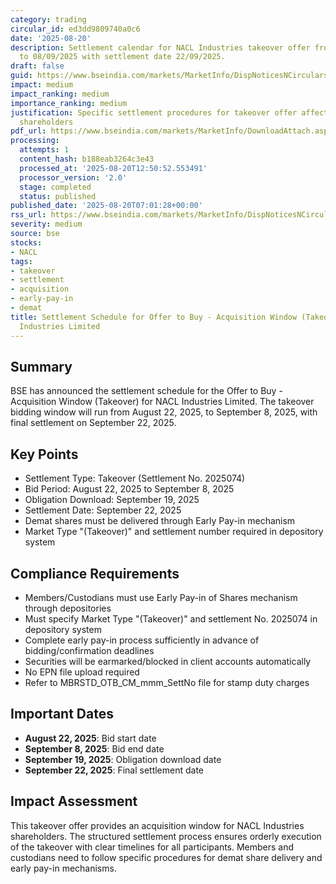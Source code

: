 ```yaml
---
category: trading
circular_id: ed3dd9809740a0c6
date: '2025-08-20'
description: Settlement calendar for NACL Industries takeover offer from 22/08/2025
  to 08/09/2025 with settlement date 22/09/2025.
draft: false
guid: https://www.bseindia.com/markets/MarketInfo/DispNoticesNCirculars.aspx?Noticeid={FFB23AD3-59D7-4670-91F4-5563EAA1F58B}&noticeno=20250820-5&dt=08/20/2025&icount=5&totcount=47&flag=0
impact: medium
impact_ranking: medium
importance_ranking: medium
justification: Specific settlement procedures for takeover offer affecting NACL Industries
  shareholders
pdf_url: https://www.bseindia.com/markets/MarketInfo/DownloadAttach.aspx?id=20250820-5&attachedId=
processing:
  attempts: 1
  content_hash: b188eab3264c3e43
  processed_at: '2025-08-20T12:50:52.553491'
  processor_version: '2.0'
  stage: completed
  status: published
published_date: '2025-08-20T07:01:28+00:00'
rss_url: https://www.bseindia.com/markets/MarketInfo/DispNoticesNCirculars.aspx?Noticeid={FFB23AD3-59D7-4670-91F4-5563EAA1F58B}&noticeno=20250820-5&dt=08/20/2025&icount=5&totcount=47&flag=0
severity: medium
source: bse
stocks:
- NACL
tags:
- takeover
- settlement
- acquisition
- early-pay-in
- demat
title: Settlement Schedule for Offer to Buy - Acquisition Window (Takeover) for NACL
  Industries Limited
---
```


## Summary

BSE has announced the settlement schedule for the Offer to Buy - Acquisition Window (Takeover) for NACL Industries Limited. The takeover bidding window will run from August 22, 2025, to September 8, 2025, with final settlement on September 22, 2025.

## Key Points

- Settlement Type: Takeover (Settlement No. 2025074)
- Bid Period: August 22, 2025 to September 8, 2025
- Obligation Download: September 19, 2025
- Settlement Date: September 22, 2025
- Demat shares must be delivered through Early Pay-in mechanism
- Market Type "(Takeover)" and settlement number required in depository system

## Compliance Requirements

- Members/Custodians must use Early Pay-in of Shares mechanism through depositories
- Must specify Market Type "(Takeover)" and settlement No. 2025074 in depository system
- Complete early pay-in process sufficiently in advance of bidding/confirmation deadlines
- Securities will be earmarked/blocked in client accounts automatically
- No EPN file upload required
- Refer to MBRSTD_OTB_CM_mmm_SettNo file for stamp duty charges

## Important Dates

- **August 22, 2025**: Bid start date
- **September 8, 2025**: Bid end date
- **September 19, 2025**: Obligation download date
- **September 22, 2025**: Final settlement date

## Impact Assessment

This takeover offer provides an acquisition window for NACL Industries shareholders. The structured settlement process ensures orderly execution of the takeover with clear timelines for all participants. Members and custodians need to follow specific procedures for demat share delivery and early pay-in mechanisms.